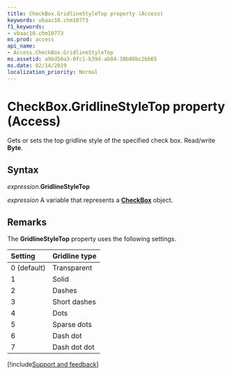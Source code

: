 ```yaml
---
title: CheckBox.GridlineStyleTop property (Access)
keywords: vbaac10.chm10773
f1_keywords:
- vbaac10.chm10773
ms.prod: access
api_name:
- Access.CheckBox.GridlineStyleTop
ms.assetid: a9bd50a3-0fc1-b39d-ab04-38b06bc2bb65
ms.date: 02/14/2019
localization_priority: Normal
---
```



# CheckBox.GridlineStyleTop property (Access)

Gets or sets the top gridline style of the specified check box. Read/write **Byte**.


## Syntax

_expression_.**GridlineStyleTop**

_expression_ A variable that represents a **[CheckBox](Access.CheckBox.md)** object.


## Remarks

The **GridlineStyleTop** property uses the following settings.

|Setting|Gridline type|
|:-----|:-----|
|0 (default)|Transparent|
|1|Solid|
|2|Dashes|
|3|Short dashes|
|4|Dots|
|5|Sparse dots|
|6|Dash dot|
|7|Dash dot dot|



[!include[Support and feedback](~/includes/feedback-boilerplate.md)]

